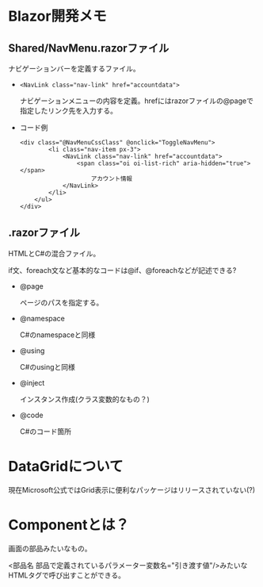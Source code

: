 # Blazor開発メモ


## Shared/NavMenu.razorファイル

ナビゲーションバーを定義するファイル。

- `<NavLink class="nav-link" href="accountdata">`

    ナビゲーションメニューの内容を定義。hrefにはrazorファイルの@pageで指定したリンク先を入力する。

- コード例

    ~~~code
    <div class="@NavMenuCssClass" @onclick="ToggleNavMenu">
            <li class="nav-item px-3">
                <NavLink class="nav-link" href="accountdata">
                    <span class="oi oi-list-rich" aria-hidden="true"></span>
                        アカウント情報
                </NavLink>
            </li>
        </ul>
    </div>
    ~~~

## .razorファイル

HTMLとC#の混合ファイル。

if文、foreach文など基本的なコードは@if、@foreachなどが記述できる?

- @page

    ページのパスを指定する。

- @namespace

    C#のnamespaceと同様

- @using

    C#のusingと同様

- @inject

    インスタンス作成(クラス変数的なもの？)

- @code

    C#のコード箇所

# DataGridについて

現在Microsoft公式ではGrid表示に便利なパッケージはリリースされていない(?)

# Componentとは？

画面の部品みたいなもの。

<部品名 部品で定義されているパラメーター変数名="引き渡す値"/>みたいなHTMLタグで呼び出すことができる。
